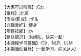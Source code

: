 【大家可以叫我】:Czi.  
【坐标】:北京  
【专业/职业】:学生   
【兴趣爱好】:健身  
【项目技能】:cv  
【组队情况】:未组队，快来一起!  
【本课程学习基础】:CV、NLP、LLM  
【本期活动目标】:一起学习，闯关达人!  
